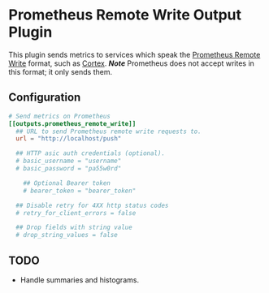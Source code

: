 # Prometheus Remote Write Output Plugin

This plugin sends metrics to services which speak the [Prometheus Remote Write](https://prometheus.io/docs/operating/integrations/#remote-endpoints-and-storage) format, such as [Cortex](https://github.com/cortexproject/cortex).  ***Note*** Prometheus does not accept writes in this format; it only sends them.

## Configuration

```toml
# Send metrics on Prometheus
[[outputs.prometheus_remote_write]]
  ## URL to send Prometheus remote write requests to.
  url = "http://localhost/push"

  ## HTTP asic auth credentials (optional).
  # basic_username = "username"
  # basic_password = "pa55w0rd"

	## Optional Bearer token
	# bearer_token = "bearer_token"

  ## Disable retry for 4XX http status codes
  # retry_for_client_errors = false

  ## Drop fields with string value
  # drop_string_values = false
```

## TODO
- Handle summaries and histograms.
